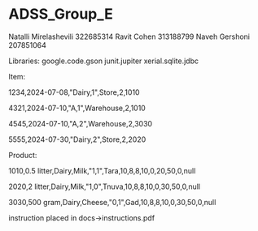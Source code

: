# ADSS_Group_E
Natalli Mirelashevili 322685314
Ravit Cohen 313188799
Naveh Gershoni 207851064

Libraries:
google.code.gson
junit.jupiter
xerial.sqlite.jdbc

Item:

1234,2024-07-08,"Dairy,1",Store,2,1010

4321,2024-07-10,"A,1",Warehouse,2,1010

4545,2024-07-10,"A,2",Warehouse,2,3030

5555,2024-07-30,"Dairy,2",Store,2,2020



Product:

1010,0.5 litter,Dairy,Milk,"1,1",Tara,10,8,8,10,0,20,50,0,null

2020,2 litter,Dairy,Milk,"1,0",Tnuva,10,8,8,10,0,30,50,0,null

3030,500 gram,Dairy,Cheese,"0,1",Gad,10,8,8,10,0,30,50,0,null

instruction placed in docs->instructions.pdf